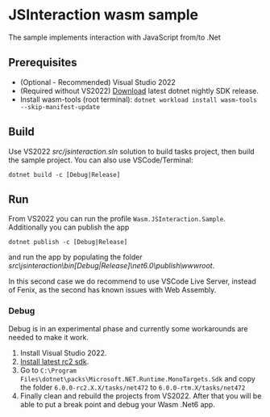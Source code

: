 # JSInteraction wasm sample

The sample implements interaction with JavaScript from/to .Net

## Prerequisites

- (Optional - Recommended) Visual Studio 2022
- (Required without VS2022) [Download](https://github.com/dotnet/installer#installers-and-binaries) latest dotnet nightly SDK release.
- Install wasm-tools (root terminal): `dotnet workload install wasm-tools --skip-manifest-update`

## Build

Use VS2022 _src/jsinteraction.sln_ solution to build tasks project, then build the sample project. You can also use VSCode/Terminal:

`dotnet build -c [Debug|Release]`

## Run

From VS2022 you can run the profile `Wasm.JSInteraction.Sample`. Additionally you can publish the app

`dotnet publish -c [Debug|Release]`

and run the app by populating the folder _src\jsinteraction\bin\[Debug|Release]\net6.0\publish\wwwroot_.

In this second case we do recommend to use VSCode Live Server, instead of Fenix, as the second has known issues with Web Assembly.

### Debug

Debug is in an experimental phase and currently some workarounds are needed to make it work.

1. Install Visual Studio 2022.
1. [Install latest rc2 sdk](https://aka.ms/dotnet/6.0.1XX-rc2/daily/dotnet-sdk-win-x64.exe).
1. Go to `C:\Program Files\dotnet\packs\Microsoft.NET.Runtime.MonoTargets.Sdk` and copy the folder `6.0.0-rc2.X.X/tasks/net472` to `6.0.0-rtm.X/tasks/net472`
1. Finally clean and rebuild the projects from VS2022. After that you will be able to put a break point and debug your Wasm .Net6 app.
